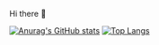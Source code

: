 Hi there 👋

<!--
**06171002/06171002** is a ✨ _special_ ✨ repository because its `README.md` (this file) appears on your GitHub profile.

Here are some ideas to get you started:

- 🔭 I’m currently working on ...
- 🌱 I’m currently learning ...
- 👯 I’m looking to collaborate on ...
- 🤔 I’m looking for help with ...
- 💬 Ask me about ...
- 📫 How to reach me: ...
- 😄 Pronouns: ...
- ⚡ Fun fact: ...
-->
[![Anurag's GitHub stats](https://github-readme-stats.vercel.app/api?username=06171002&hide_border=true&exclude_repo=github-slideshow,Interview_Question_for_Beginner)](https://github.com/anuraghazra/github-readme-stats)
[![Top Langs](https://github-readme-stats.vercel.app/api/top-langs/?username=06171002&hide_border=true&exclude_repo=github-slideshow,Interview_Question_for_Beginner)](https://github.com/anuraghazra/github-readme-stats)
